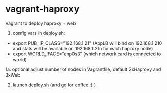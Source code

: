 # vagrant-haproxy
Vagrant to deploy haproxy + web

1. config vars in deploy.sh:
- export PUB_IP_CLASS="192.168.1.21"  (AppLB will bind on 192.168.1.210 and stats will be available on 192.168.1.21n for each haproxy node)
- export WORLD_IFACE="enp0s3"   (which network card is connected to world)

1a. optional adjust number of nodes in Vagrantfile, default 2xHaproxy and 3xWeb

2. launch deploy.sh (and go for coffee :) )
